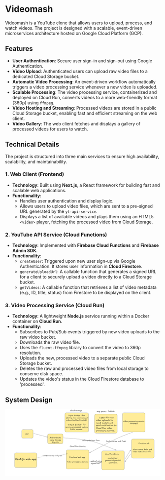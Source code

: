 # Videomash

Videomash is a YouTube clone that allows users to upload, process, and watch videos. The project is designed with a scalable, event-driven microservices architecture hosted on Google Cloud Platform (GCP).

## Features

- **User Authentication**: Secure user sign-in and sign-out using Google Authentication.
- **Video Upload**: Authenticated users can upload raw video files to a dedicated Cloud Storage bucket.
- **Automatic Video Processing**: An event-driven workflow automatically triggers a video processing service whenever a new video is uploaded.
- **Scalable Processing**: The video processing service, containerized and deployed on Cloud Run, converts videos to a more web-friendly format (360p) using `ffmpeg`.
- **Video Hosting and Streaming**: Processed videos are stored in a public Cloud Storage bucket, enabling fast and efficient streaming on the web client.
- **Video Gallery**: The web client fetches and displays a gallery of processed videos for users to watch.

## Technical Details

The project is structured into three main services to ensure high availability, scalability, and maintainability.

### 1. Web Client (Frontend)

- **Technology**: Built using **Next.js**, a React framework for building fast and scalable web applications.
- **Functionality**:
  - Handles user authentication and display logic.
  - Allows users to upload video files, which are sent to a pre-signed URL generated by the `yt-api-service`.
  - Displays a list of available videos and plays them using an HTML5 `<video>` player, fetching the processed video from Cloud Storage.

### 2. YouTube API Service (Cloud Functions)

- **Technology**: Implemented with **Firebase Cloud Functions** and **Firebase Admin SDK**.
- **Functionality**:
  - `createUser`: Triggered upon new user sign-up via Google Authentication. It stores user information in **Cloud Firestore**.
  - `generateUploadUrl`: A callable function that generates a signed URL for a client to securely upload a video directly to a Cloud Storage bucket.
  - `getVideos`: A callable function that retrieves a list of video metadata (e.g., ID, title, status) from Firestore to be displayed on the client.

### 3. Video Processing Service (Cloud Run)

- **Technology**: A lightweight **Node.js** service running within a Docker container on **Cloud Run**.
- **Functionality**:
  - Subscribes to Pub/Sub events triggered by new video uploads to the raw video bucket.
  - Downloads the raw video file.
  - Uses the `fluent-ffmpeg` library to convert the video to 360p resolution.
  - Uploads the new, processed video to a separate public Cloud Storage bucket.
  - Deletes the raw and processed video files from local storage to conserve disk space.
  - Updates the video's status in the Cloud Firestore database to 'processed'.

## System Design
![Videomash System Design Drawing](videomash_sd.png)



